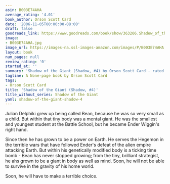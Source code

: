 ```yaml
---
asin: B003E74AHA
average_rating: '4.01'
book_author: Orson Scott Card
date: '2006-11-05T00:00:00-08:00'
draft: false
goodreads_link: https://www.goodreads.com/book/show/363206.Shadow_of_the_Giant
image:
- B003E74AHA.jpg
image_url: https://images-na.ssl-images-amazon.com/images/P/B003E74AHA.01._SCLZZZZZZZ.jpg
layout: book
num_pages: null
review_rating: '0'
started_at: ''
summary: 'Shadow of the Giant (Shadow, #4) by Orson Scott Card - rated 4.01/5 on Goodreads'
tagline: A None-page book by Orson Scott Card
tags:
- Orson Scott Card
title: 'Shadow of the Giant (Shadow, #4)'
title_without_series: Shadow of the Giant
yaml: shadow-of-the-giant-shadow-4
---
```


<p>Julian Delphiki grew up being called Bean, because he was so very small as a child. But within that tiny body was a mental giant. He was the smallest and youngest student at the Battle School, but he became Ender Wiggin's right hand.<br /></p><p>Since then he has grown to be a power on Earth. He serves the Hegemon in the terrible wars that have followed Ender's defeat of the alien empire attacking Earth. But within his genetically modified body is a ticking time bomb - Bean has never stopped growing; from the tiny, brilliant strategist, he ahs grown to be a giant in body as well as mind. Soon, he will not be able to survive in the gravity of his home world.<br /></p><p>Soon, he will have to make a terrible choice.</p>